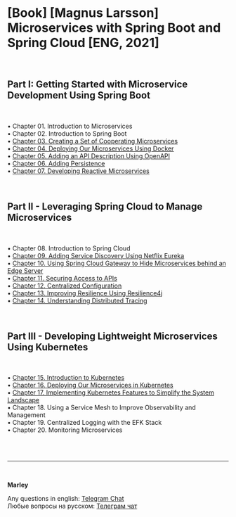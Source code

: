 # [Book] [Magnus Larsson] Microservices with Spring Boot and Spring Cloud [ENG, 2021]

<br/>

## Part I: Getting Started with Microservice Development Using Spring Boot

<br/>

• Chapter 01. Introduction to Microservices  
• Chapter 02. Introduction to Spring Boot  
• [Chapter 03. Creating a Set of Cooperating Microservices](03-Chapter.md)  
• [Chapter 04. Deploying Our Microservices Using Docker](04-Chapter.md)  
• [Chapter 05. Adding an API Description Using OpenAPI](05-Chapter.md)  
• [Chapter 06. Adding Persistence](06-Chapter.md)  
• [Chapter 07. Developing Reactive Microservices](07-Chapter.md)  


<br/>

## Part II - Leveraging Spring Cloud to Manage Microservices

<br/>

• Chapter 08. Introduction to Spring Cloud  
• [Chapter 09. Adding Service Discovery Using Netflix Eureka](09-Chapter.md)  
• [Chapter 10. Using Spring Cloud Gateway to Hide Microservices behind an Edge Server](10-Chapter.md)   
• [Chapter 11. Securing Access to APIs](11-Chapter.md)  
• [Chapter 12. Centralized Configuration](12-Chapter.md)  
• [Chapter 13. Improving Resilience Using Resilience4j](13-Chapter.md)  
• [Chapter 14. Understanding Distributed Tracing](14-Chapter.md)  

<br/>

## Part III - Developing Lightweight Microservices Using Kubernetes

<br/>

• [Chapter 15. Introduction to Kubernetes](15-Chapter.md)  
• [Chapter 16. Deploying Our Microservices in Kubernetes](16-Chapter.md)  
• [Chapter 17. Implementing Kubernetes Features to Simplify the System Landscape](17-Chapter.md)  
• Chapter 18. Using a Service Mesh to Improve Observability and Management  
• Chapter 19. Centralized Logging with the EFK Stack  
• Chapter 20. Monitoring Microservices  

<br/><br/>

---

<br/>

**Marley**

Any questions in english: <a href="https://javadev.org/chat/">Telegram Chat</a>  
Любые вопросы на русском: <a href="https://javadev.ru/chat/">Телеграм чат</a>